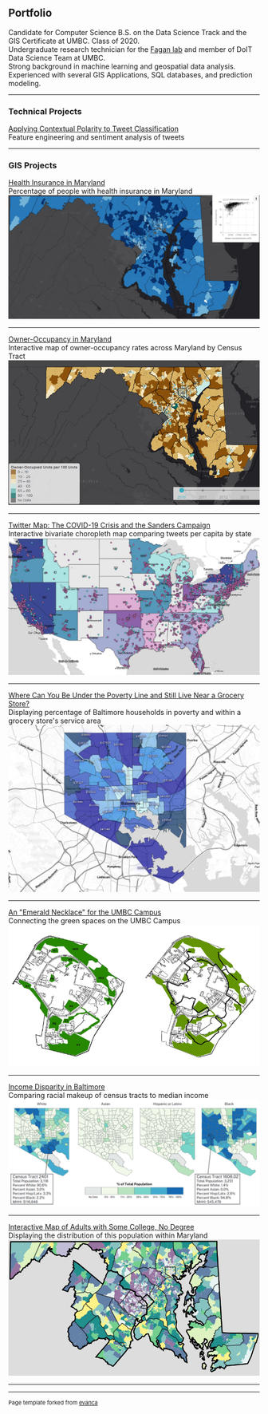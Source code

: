 ## Portfolio

Candidate for Computer Science B.S. on the Data Science Track and the GIS Certificate at UMBC. Class of 2020.  
Undergraduate research technician for the <a href="http://www.theearthfromabove.com/">Fagan lab</a> and member of DoIT Data Science Team at UMBC.   
Strong background in machine learning and geospatial data analysis. Experienced with several GIS Applications, SQL databases, and prediction modeling.  

---

### Technical Projects  

[Applying Contextual Polarity to Tweet Classification](/projects/project_tech1)  
Feature engineering and sentiment analysis of tweets

--- 

### GIS Projects

[Health Insurance in Maryland](/project3_486/landing)   
Percentage of people with health insurance in Maryland   
[<img src="project3_486/images/map_preview.jpg?raw=true">](/project1_486/landing)   

---   
[Owner-Occupancy in Maryland](/project2_486/landing)   
Interactive map of owner-occupancy rates across Maryland by Census Tract   
[<img src="project2_486/proj2_webmap_thum.png?raw=true">](/project2_486/landing)      

---   
[Twitter Map: The COVID-19 Crisis and the Sanders Campaign](/projects/project_web2)   
Interactive bivariate choropleth map comparing tweets per capita by state  
[<img src="images/tweets_map1_thum.jpg?raw=true">](/projects/project_web2)  

---   
[Where Can You Be Under the Poverty Line and Still Live Near a Grocery Store?](/projects/project_web1)  
Displaying percentage of Baltimore households in poverty and within a grocery store's service area 
[<img src="images/webmap_lab_thum.jpg?raw=true">](/projects/project_web1)  

---   
[An "Emerald Necklace" for the UMBC Campus](/projects/project1)  
Connecting the green spaces on the UMBC Campus   
[<img src="images/ges405_thumb.PNG?raw=true">](/projects/project1)  

---  
[Income Disparity in Baltimore](/projects/project2)  
Comparing racial makeup of census tracts to median income   
<img src="images/lab4_thum2.png?raw=true"/>   
<!--[<img src="images/lab4_thum2.png?raw=true"/>](/projects/project2)-->

---
[Interactive Map of Adults with Some College, No Degree](/projects/project3)  
Displaying the distribution of this population within Maryland    
[<img src="images/SCND_thum.png?raw=true"/>](/projects/project3)

---



---
<p style="font-size:11px">Page template forked from <a href="https://github.com/evanca/quick-portfolio">evanca</a></p>
<!-- Remove above link if you don't want to attibute -->
